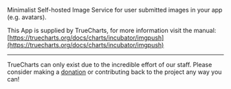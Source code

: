 Minimalist Self-hosted Image Service for user submitted images in your app (e.g. avatars).

This App is supplied by TrueCharts, for more information visit the manual: [https://truecharts.org/docs/charts/incubator/imgpush](https://truecharts.org/docs/charts/incubator/imgpush)

---

TrueCharts can only exist due to the incredible effort of our staff.
Please consider making a [donation](https://truecharts.org/docs/about/sponsor) or contributing back to the project any way you can!
